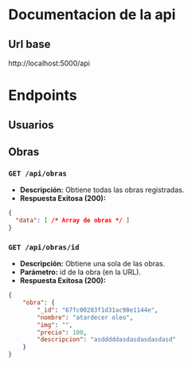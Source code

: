 # Documentacion de la api

## Url base

http://localhost:5000/api

# Endpoints

## Usuarios

## Obras
### `GET /api/obras`
- **Descripción:** Obtiene todas las obras registradas.
- **Respuesta Exitosa (200):**
```json
{
  "data": [ /* Array de obras */ ]
}
```
### `GET /api/obras/id`
- **Descripción:** Obtiene una sola de las obras.
- **Parámetro:** id de la obra (en la URL).
- **Respuesta Exitosa (200):**
```json
{
    "obra": {
        "_id": "67fc00283f1d31ac90e1144e",
        "nombre": "atardecer oleo",
        "img": "",
        "precio": 100,
        "descripcion": "asdddddasdasdasdasdasd"
    }
}
```
